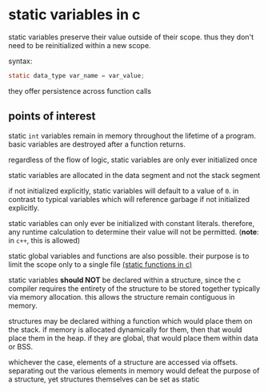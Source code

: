 # static variables in c

static variables preserve their value outside of their scope. thus they don't
need to be reinitialized within a new scope.

syntax:
```c
static data_type var_name = var_value;
```

they offer persistence across function calls

## points of interest

static `int` variables remain in memory throughout the lifetime of a program.
basic variables are destroyed after a function returns.

regardless of the flow of logic, static variables are only ever initialized
once

static variables are allocated in the data segment and not the stack segment

if not initialized explicitly, static variables will default to a value of `0`.
in contrast to typical variables which will reference garbage if not initialized
explicitly.

static variables can only ever be initialized with constant literals. therefore,
any runtime calculation to determine their value will not be permitted.
(**note**: in `c++`, this is allowed)

static global variables and functions are also possible. their purpose is to
limit the scope only to a single file [(static functions in c)](https://www.geeksforgeeks.org/what-are-static-functions-in-c/)

static variables **should NOT** be declared within a structure, since the c
compiler requires the entirety of the structure to be stored together typically
via memory allocation. this allows the structure remain contiguous in memory.

structures may be declared withing a function which would place them on the
stack. if memory is allocated dynamically for them, then that would place them
in the heap. if they are global, that would place them within data or BSS.

whichever the case, elements of a structure are accessed via offsets. separating
out the various elements in memory would defeat the purpose of a structure, yet
structures themselves can be set as static
